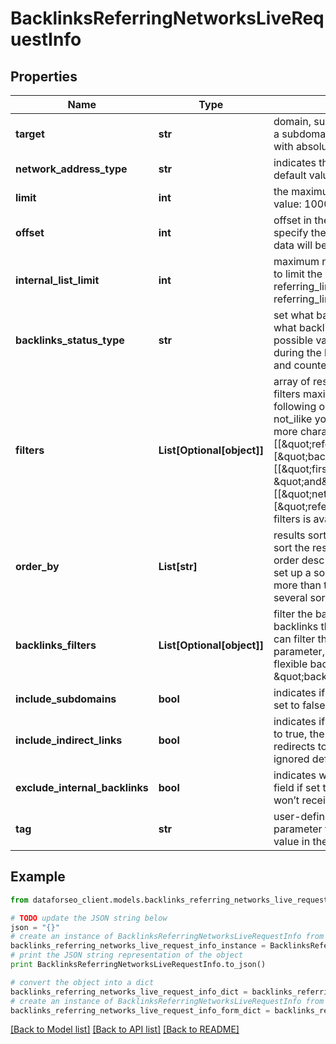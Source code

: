 # BacklinksReferringNetworksLiveRequestInfo


## Properties

Name | Type | Description | Notes
------------ | ------------- | ------------- | -------------
**target** | **str** | domain, subdomain or webpage to get referring networks for required field a domain or a subdomain should be specified without https:// and www. a page should be specified with absolute URL (including http:// or https://) | [optional] 
**network_address_type** | **str** | indicates the type of network to get data for optional field possible values: ip, subnet default value: ip | [optional] 
**limit** | **int** | the maximum number of returned networks optional field default value: 100 maximum value: 1000 | [optional] 
**offset** | **int** | offset in the results array of returned networks optional field default value: 0 if you specify the 10 value, the first ten domains in the results array will be omitted and the data will be provided for the successive pages | [optional] 
**internal_list_limit** | **int** | maximum number of elements within internal arrays optional field you can use this field to limit the number of elements within the following arrays: referring_links_tld referring_links_types referring_links_attributes referring_links_platform_types referring_links_semantic_locations default value: 10 maximum value: 1000 | [optional] 
**backlinks_status_type** | **str** | set what backlinks to return and count optional field you can use this field to choose what backlinks will be returned and used for aggregated metrics for your target; possible values: all – all backlinks will be returned and counted; live – backlinks found during the last check will be returned and counted; lost – lost backlinks will be returned and counted; default value: live | [optional] 
**filters** | **List[Optional[object]]** | array of results filtering parameters optional field you can add several filters at once (8 filters maximum) you should set a logical operator and, or between the conditions the following operators are supported: regex, not_regex, &#x3D;, &lt;&gt;, in, not_in, like, not_like, ilike, not_ilike you can use the % operator with like and not_like to match any string of zero or more characters example: [\&quot;referring_pages\&quot;,\&quot;&gt;\&quot;,\&quot;1\&quot;] [[\&quot;referring_pages\&quot;,\&quot;&gt;\&quot;,\&quot;2\&quot;], \&quot;and\&quot;, [\&quot;backlinks\&quot;,\&quot;&gt;\&quot;,\&quot;10\&quot;]] [[\&quot;first_seen\&quot;,\&quot;&gt;\&quot;,\&quot;2017-10-23 11:31:45 +00:00\&quot;], \&quot;and\&quot;, [[\&quot;network_address\&quot;,\&quot;like\&quot;,\&quot;194.1.%\&quot;],\&quot;or\&quot;,[\&quot;referring_ips\&quot;,\&quot;&gt;\&quot;,\&quot;10\&quot;]]] The full list of possible filters is available here. | [optional] 
**order_by** | **List[str]** | results sorting rules optional field you can use the same values as in the filters array to sort the results possible sorting types: asc – results will be sorted in the ascending order desc – results will be sorted in the descending order you should use a comma to set up a sorting type example: [\&quot;backlinks,desc\&quot;] note that you can set no more than three sorting rules in a single request you should use a comma to separate several sorting rules example: [\&quot;backlinks,desc\&quot;,\&quot;rank,asc\&quot;] | [optional] 
**backlinks_filters** | **List[Optional[object]]** | filter the backlinks of your target optional field you can use this field to filter the initial backlinks that will be included in the dataset for aggregated metrics for your target you can filter the backlinks by all fields available in the response of this endpoint using this parameter, you can include only dofollow backlinks in the response and create a flexible backlinks dataset to calculate the metrics for example: \&quot;backlinks_filters\&quot;: [[\&quot;dofollow\&quot;, \&quot;&#x3D;\&quot;, true]] | [optional] 
**include_subdomains** | **bool** | indicates if the subdomains of the target will be included in the search optional field if set to false, the subdomains will be ignored default value: true | [optional] 
**include_indirect_links** | **bool** | indicates if indirect links to the target will be included in the results optional field if set to true, the results will include data on indirect links pointing to a page that either redirects to the target, or points to a canonical page if set to false, indirect links will be ignored default value: true | [optional] 
**exclude_internal_backlinks** | **bool** | indicates whether the backlinks from subdomains of the target are excluded optional field if set to false, the backlinks from subdomains of the target will be ommited and you won’t receive the same domain in the response; default value: true | [optional] 
**tag** | **str** | user-defined task identifier optional field the character limit is 255 you can use this parameter to identify the task and match it with the result you will find the specified tag value in the data object of the response | [optional] 

## Example

```python
from dataforseo_client.models.backlinks_referring_networks_live_request_info import BacklinksReferringNetworksLiveRequestInfo

# TODO update the JSON string below
json = "{}"
# create an instance of BacklinksReferringNetworksLiveRequestInfo from a JSON string
backlinks_referring_networks_live_request_info_instance = BacklinksReferringNetworksLiveRequestInfo.from_json(json)
# print the JSON string representation of the object
print BacklinksReferringNetworksLiveRequestInfo.to_json()

# convert the object into a dict
backlinks_referring_networks_live_request_info_dict = backlinks_referring_networks_live_request_info_instance.to_dict()
# create an instance of BacklinksReferringNetworksLiveRequestInfo from a dict
backlinks_referring_networks_live_request_info_form_dict = backlinks_referring_networks_live_request_info.from_dict(backlinks_referring_networks_live_request_info_dict)
```
[[Back to Model list]](../README.md#documentation-for-models) [[Back to API list]](../README.md#documentation-for-api-endpoints) [[Back to README]](../README.md)


